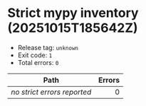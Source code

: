 # Strict mypy inventory (20251015T185642Z)

- Release tag: `unknown`
- Exit code: `1`
- Total errors: `0`

| Path | Errors |
| --- | ---: |
| _no strict errors reported_ | 0 |
